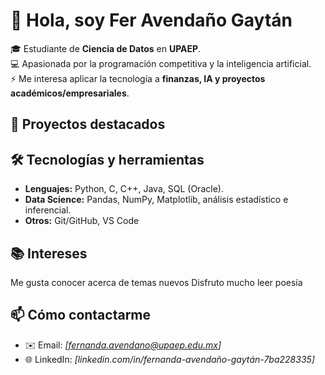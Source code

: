 
# 👋 Hola, soy Fer Avendaño Gaytán  
🎓 Estudiante de **Ciencia de Datos** en **UPAEP**.  
💻 Apasionada por la programación competitiva y la inteligencia artificial.  
⚡ Me interesa aplicar la tecnología a **finanzas, IA y proyectos académicos/empresariales**.  

## 🚀 Proyectos destacados


## 🛠️ Tecnologías y herramientas
- **Lenguajes:** Python, C, C++, Java, SQL (Oracle).  
- **Data Science:** Pandas, NumPy, Matplotlib, análisis estadístico e inferencial.  
- **Otros:** Git/GitHub, VS Code


## 📚 Intereses
Me gusta conocer acerca de temas nuevos 
Disfruto mucho leer poesía 


## 📫 Cómo contactarme
- ✉️ Email: *[fernanda.avendano@upaep.edu.mx]*  
- 🌐 LinkedIn: *[linkedin.com/in/fernanda-avendaño-gaytán-7ba228335]*
